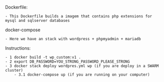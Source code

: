 Dockerfile:

    - This Dockerfile builds a imagem that contains php extensions for mysql and sqlserver databases

docker-compose

    - Here we have an stack with wordpress + phpmyadmin + mariadb

Instructions:

    - 1 docker build -t wp_custom:v1 .
    - 2 export DB_PASSWORD=YOU_STRONG_PASSWORD_PLEASE_STRONG
    - 3 docker stack deploy wordpres.yml wp (if you are deploy in a SWARM cluster)
        - 3.1 docker-compose up (if you are running on your computer)


